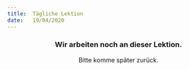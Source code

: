 ```yaml
---
title:  Tägliche Lektion
date:   19/04/2020
---
```


### <center>Wir arbeiten noch an dieser Lektion.</center>
<center>Bitte komme später zurück.</center>